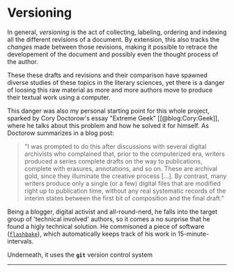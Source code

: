# Versioning

In general, *versioning* is the act of collecting, labeling, ordering and indexing all the different revisions of a document. 
By extension, this also tracks the *changes* made between those revisions, making it possible to retrace the developement of the document and possibly even the thought process of the author.

These these drafts and revisions and their comparison have spawned
diverse studies of these topics in the literary sciences, yet there is a danger of loosing this raw material as more and more authors move to produce their textual work using a computer.

This danger was also my personal starting point for this whole project, 
sparked by Cory Doctorow's essay "Extreme Geek" [[@blog:Cory:Geek]], where he talks about this problem and how he solved it for himself. 
As Doctorow summarizes in a blog post:

> "I was prompted to do this after discussions with several digital archivists who complained that, prior to the computerized era, writers produced a series complete drafts on the way to publications, complete with erasures, annotations, and so on. These are archival gold, since they illuminate the creative process […]. By contrast, many writers produce only a single (or a few) digital files that are modified right up to publication time, without any real systematic records of the interim states between the first bit of composition and the final draft."

Being a blogger, digital activist and all-round-nerd, he falls into the target group of 'technical involved' authors, so it comes a no surprise that he found a higly technical solution. He commisoned a piece of software ([`flashbake`](https://github.com/commandline/flashbake)), which automatically keeps track of his work in 15-minute-intervals.



Underneath, it uses the **`git`** version control system

---

